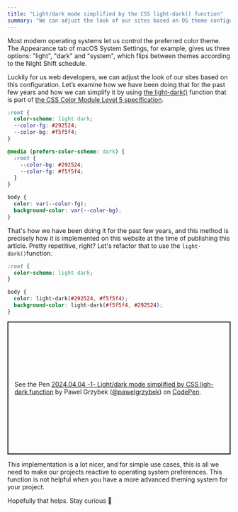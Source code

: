 ```yaml
---
title: "Light/dark mode simplified by the CSS light-dark() function"
summary: "We can adjust the look of our sites based on OS theme configuration. Let's examine how we have been doing that for the past few years and how we can simplify it by using the light-dark() function."
---
```


Most modern operating systems let us control the preferred color theme. The Appearance tab of macOS System Settings, for example, gives us three options: "light", "dark" and "system", which flips between themes according to the Night Shift schedule.

Luckily for us web developers, we can adjust the look of our sites based on this configuration. Let’s examine how we have been doing that for the past few years and how we can simplify it by using [the light-dark()](https://drafts.csswg.org/css-color-5/#light-dark) function that is part of [the CSS Color Module Level 5 specification](https://drafts.csswg.org/css-color-5/).

```css
:root {
  color-scheme: light dark;
  --color-fg: #292524;
  --color-bg: #f5f5f4;
}

@media (prefers-color-scheme: dark) {
  :root {
    --color-bg: #292524;
    --color-fg: #f5f5f4;
  }
}

body {
  color: var(--color-fg);
  background-color: var(--color-bg);
}
```

That's how we have been doing it for the past few years, and this method is precisely how it is implemented on this website at the time of publishing this article. Pretty repetitive, right? Let's refactor that to use the `light-dark()`function.

```css
:root {
  color-scheme: light dark;
}

body {
  color: light-dark(#292524, #f5f5f4);
  background-color: light-dark(#f5f5f4, #292524);
}
```

<p class="codepen" data-height="360" data-default-tab="css,result" data-slug-hash="GRLyaox" data-user="pawelgrzybek" style="height: 300px; box-sizing: border-box; display: flex; align-items: center; justify-content: center; border: 2px solid; margin: 1em 0; padding: 1em;">
  <span>See the Pen <a href="https://codepen.io/pawelgrzybek/pen/GRLyaox">
  2024.04.04 -1- Light/dark mode simplified by CSS ligh-dark function</a> by Pawel Grzybek (<a href="https://codepen.io/pawelgrzybek">@pawelgrzybek</a>)
  on <a href="https://codepen.io">CodePen</a>.</span>
</p>
<script async src="https://cpwebassets.codepen.io/assets/embed/ei.js"></script>

This implementation is a lot nicer, and for simple use cases, this is all we need to make our projects reactive to operating system preferences. This function is not helpful when you have a more advanced theming system for your project.

Hopefully that helps. Stay curious 👋
